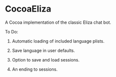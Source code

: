 # CocoaEliza
A Cocoa implementation of the classic Eliza chat bot.

To Do:

1. Automatic loading of included language plists.

2. Save language in user defaults.

3. Option to save and load sessions.

4. An ending to sessions.
